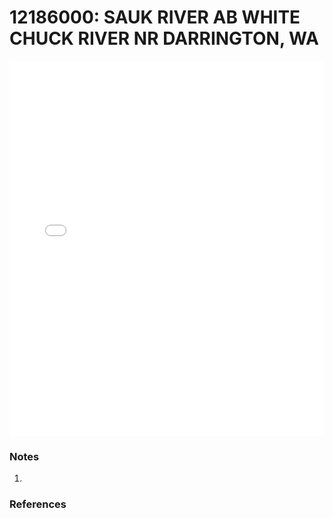 # 12186000: SAUK RIVER AB WHITE CHUCK RIVER NR  DARRINGTON, WA

<iframe src="/distribution_estimation/_static/stations/12186000_fdc.html" width="100%" height="600" frameborder="0"></iframe>

### Notes
1. 

### References

